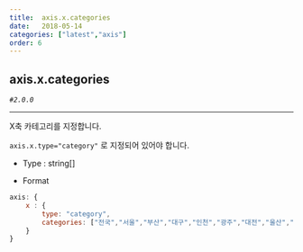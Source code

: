```yaml
---
title:  axis.x.categories
date:   2018-05-14
categories: ["latest","axis"]
order: 6
---
```


## axis.x.categories

_`#2.0.0`_

---

X축 카테고리를 지정합니다.

`axis.x.type="category"` 로 지정되어 있어야 합니다.

* Type : string[]

* Format
```javascript
axis: {
    x : {
        type: "category",
        categories: ["전국","서울","부산","대구","인천","광주","대전","울산","세종","경기","강원","충북","충남","전북","전남","경북","경남","제주"]
    }
}
```